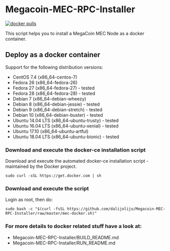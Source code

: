 # Megacoin-MEC-RPC-Installer
[![docker pulls](https://img.shields.io/docker/pulls/dalijolijo/mec-rpc-server.svg?style=flat)](https://hub.docker.com/r/dalijolijo/mec-rpc-server/)

This script helps you to install a MegaCoin MEC Node as a docker container.

## Deploy as a docker container

Support for the following distribution versions:
* CentOS 7.4 (x86_64-centos-7)
* Fedora 26 (x86_64-fedora-26)
* Fedora 27 (x86_64-fedora-27) - tested
* Fedora 28 (x86_64-fedora-28) - tested
* Debian 7 (x86_64-debian-wheezy)
* Debian 8 (x86_64-debian-jessie) - tested
* Debian 9 (x86_64-debian-stretch) - tested
* Debian 10 (x86_64-debian-buster) - tested
* Ubuntu 14.04 LTS (x86_64-ubuntu-trusty) - tested
* Ubuntu 16.04 LTS (x86_64-ubuntu-xenial) - tested
* Ubuntu 17.10 (x86_64-ubuntu-artful)
* Ubuntu 18.04 LTS (x86_64-ubuntu-bionic) - tested

### Download and execute the docker-ce installation script

Download and execute the automated docker-ce installation script - maintained by the Docker project.

```
sudo curl -sSL https://get.docker.com | sh
```

### Download and execute the script
Login as root, then do:

```
sudo bash -c "$(curl -fsSL https://github.com/dalijolijo/Megacoin-MEC-RPC-Installer/raw/master/mec-docker.sh)"
```

### For more details to docker related stuff have a look at:
* Megacoin-MEC-RPC-Installer/BUILD_README.md
* Megacoin-MEC-RPC-Installer/RUN_README.md
